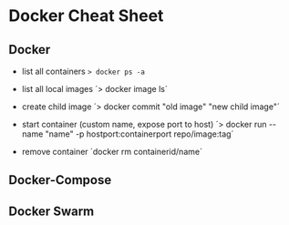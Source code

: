 # Docker Cheat Sheet

## Docker
- list all containers
`> docker ps -a`

- list all local images
´> docker image ls´

- create child image 
´> docker commit "old image" "new child image"´

- start container (custom name, expose port to host)
´> docker run --name "name" -p hostport:containerport repo/image:tag´

- remove container
´docker rm containerid/name´

## Docker-Compose


## Docker Swarm
